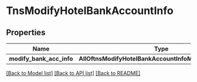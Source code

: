 # TnsModifyHotelBankAccountInfo

## Properties
Name | Type | Description | Notes
------------ | ------------- | ------------- | -------------
**modify_bank_acc_info** | **AllOftnsModifyHotelBankAccountInfoModifyBankAccInfo** |  | 

[[Back to Model list]](../README.md#documentation-for-models) [[Back to API list]](../README.md#documentation-for-api-endpoints) [[Back to README]](../README.md)

